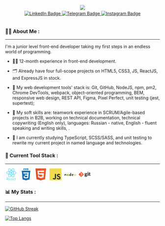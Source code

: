 
<div id="header" align="center">
  <img src="https://media.giphy.com/media/hpXdHPfFI5wTABdDx9/giphy.gif" width="200">
</div> 
<div id="badges" align="center">
  <a href="https://www.linkedin.com/in/dariamatveeva/">
    <img src="https://img.shields.io/badge/LinkedIn-blue?style=social&logo=linkedin&logoColor=blue" alt="LinkedIn Badge"/>
  </a>
  <a href="https://t.me/DannyohDanny">
    <img src="https://img.shields.io/badge/Telegram-red?style=social&logo=telegram&logoColor=blue" alt="Telegram Badge"/>
  </a>
  <a href="https://www.instagram.com/inspiration_zone">
    <img src="https://img.shields.io/badge/Instagram-red?style=social&logo=instagram&logoColor=pink" alt="Instagram Badge"/>
   </a>
  <div>
<img src="https://komarev.com/ghpvc/?username=DannyOhDanny&style=flat-square&color=blue" alt=""/>
  </div>
</div>

### :woman_technologist: About Me :
---
I'm a junior level front-end developer taking my first steps in an endless world of programming.

- 👩‍🎓 12-month experience in front-end development.

- 🗂️ Already have four full-scope projects on HTML5, CSS3, JS, ReactJS, and ExpressJS in stock.

- 🔭 My web development tools' stack is: Git, GitHub, NodeJS, npm, pm2, Chrome DevTools, webpack, object-oriented programming, BEM, responsive web design, REST API, Figma, Pixel Perfect, unit testing (jest, supertest);

- 💼 My soft skills are: teamwork experience in SCRUM/Agile-based projects in B2B, working on technical documentation, technical copywriting (English only), languages: Russian - native, English - fluent speaking and writing skills, .

- 📖 I am currently studying TypeScript, SCSS/SASS, and unit testing to rewrite my current project in named language and technologies.

### :briefcase: Current Tool Stack :
---
<div> 
  <img src="https://github.com/devicons/devicon/blob/master/icons/react/react-original-wordmark.svg" title="React" alt="React" width="40" height="40"/>&nbsp;
  <img src="https://github.com/devicons/devicon/blob/master/icons/css3/css3-plain-wordmark.svg"  title="CSS3" alt="CSS" width="40" height="40"/>&nbsp;
  <img src="https://github.com/devicons/devicon/blob/master/icons/html5/html5-original.svg" title="HTML5" alt="HTML" width="40" height="40"/>&nbsp;
  <img src="https://github.com/devicons/devicon/blob/master/icons/javascript/javascript-original.svg" title="JavaScript" alt="JavaScript" width="40" height="40"/>&nbsp;
  <img src="https://github.com/devicons/devicon/blob/master/icons/nodejs/nodejs-original-wordmark.svg" title="NodeJS" alt="NodeJS" width="40" height="40"/>&nbsp;
  <img src="https://github.com/devicons/devicon/blob/master/icons/git/git-original-wordmark.svg" title="Git" **alt="Git" width="40" height="40"/>
</div>

### :bar_chart:	 My Stats :
---
[![GitHub Streak](http://github-readme-streak-stats.herokuapp.com?user=DannyOhDanny&theme=dark&background=000000)](https://git.io/streak-stats)

[![Top Langs](https://github-readme-stats.vercel.app/api/top-langs/?username=DannyOhDanny&layout=compact&theme=vision-friendly-dark)](https://github.com/anuraghazra/github-readme-stats)


<!--
**DannyOhDanny/DannyOhDanny** is a ✨ _special_ ✨ repository because its `README.md` (this file) appears on your GitHub profile.

Here are some ideas to get you started:

- 🔭 I’m currently working on ...
- 🌱 I’m currently learning ...
- 👯 I’m looking to collaborate on ...
- 🤔 I’m looking for help with ...
- 💬 Ask me about ...
- 📫 How to reach me: ...
- 😄 Pronouns: ...
- ⚡ Fun fact: ...
-->
